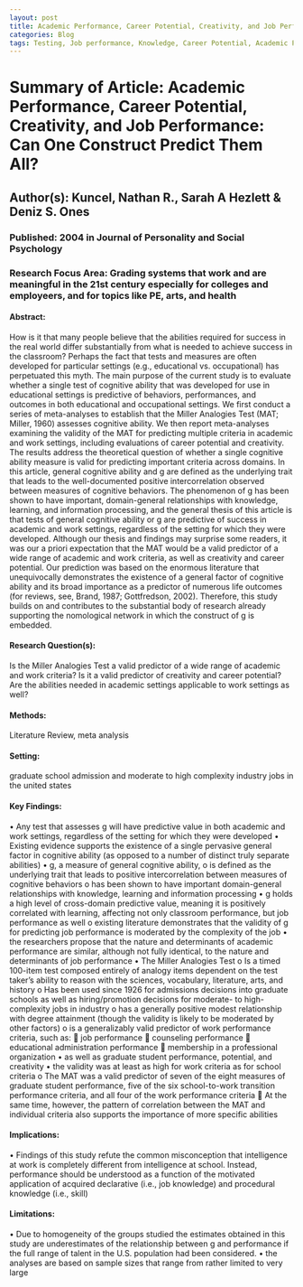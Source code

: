 ```yaml
---
layout: post
title: Academic Performance, Career Potential, Creativity, and Job Performance: Can One Construct Predict Them All?
categories: Blog
tags: Testing, Job performance, Knowledge, Career Potential, Academic Performance, Graduate School, g, Cognitive Ability
---
```


# Summary of Article: Academic Performance, Career Potential, Creativity, and Job Performance: Can One Construct Predict Them All?

## Author(s): Kuncel, Nathan R., Sarah A Hezlett & Deniz S. Ones

### Published: 2004 in Journal of Personality and Social Psychology

### Research Focus Area: Grading systems that work and are meaningful in the 21st century especially for colleges and employeers, and for topics like PE, arts, and health

#### Abstract:
How is it that many people believe that the abilities required for success in the real world differ substantially from what is needed to achieve success in the classroom? Perhaps the fact that tests and measures are often developed for particular settings (e.g., educational vs. occupational) has perpetuated this myth. The main purpose of the current study is to evaluate whether a single test of cognitive ability that was developed for use in educational settings is predictive of behaviors, performances, and outcomes in both educational and occupational settings. We first conduct a series of meta-analyses to establish that the Miller Analogies Test (MAT; Miller, 1960) assesses cognitive ability. We then report meta-analyses examining the validity of the MAT for predicting multiple criteria in academic and work settings, including evaluations of career potential and creativity. The results address the theoretical question of whether a single cognitive ability measure is valid for predicting important criteria across domains. In this article, general cognitive ability and g are defined as the underlying trait that leads to the well-documented positive intercorrelation observed between measures of cognitive behaviors. The phenomenon of g has been shown to have important, domain-general relationships with knowledge, learning, and information processing, and the general thesis of this article is that tests of general cognitive ability or g are predictive of success in academic and work settings, regardless of the setting for which they were developed.  Although our thesis and findings may surprise some readers, it was our a priori expectation that the MAT would be a valid predictor of a wide range of academic and work criteria, as well as creativity and career potential. Our prediction was based on the enormous literature that unequivocally demonstrates the existence of a general factor of cognitive ability and its broad importance as a predictor of numerous life outcomes (for reviews, see, Brand, 1987; Gottfredson, 2002). Therefore, this study builds on and contributes to the substantial body of research already supporting the nomological network in which the construct of g is embedded. 


#### Research Question(s):
Is the Miller Analogies Test a valid predictor of a wide range of academic and work criteria? Is it a valid predictor of creativity and career potential? Are the abilities needed in academic settings applicable to work settings as well?


#### Methods:
Literature Review, meta analysis


#### Setting:
graduate school admission and moderate to high complexity industry jobs in the united states


#### Key Findings:
• Any test that assesses g will have predictive value in both academic and work settings, regardless of the setting for which they were developed • Existing evidence supports the existence of a single pervasive general factor in cognitive ability (as opposed to a number of distinct truly separate abilities) • g, a measure of general cognitive ability, o is defined as the underlying trait that leads to positive intercorrelation between measures of cognitive behaviors o has been shown to have important domain-general relationships with knowledge, learning and information processing • g holds a high level of cross-domain predictive value, meaning it is positively correlated with learning, affecting not only classroom performance, but job performance as well o existing literature demonstrates that the validity of g for predicting job performance is moderated by the complexity of the job • the researchers propose that the nature and determinants of academic performance are similar, although not fully identical, to the nature and determinants of job performance • The Miller Analogies Test o Is a timed 100-item test composed entirely of analogy items dependent on the test taker’s ability to reason with the sciences, vocabulary, literature, arts, and history o Has been used since 1926 for admissions decisions into graduate schools as well as hiring/promotion decisions for moderate- to high-complexity jobs in industry o has a generally positive modest relationship with degree attainment (though the validity is likely to be moderated by other factors) o is a generalizably valid predictor of work performance criteria, such as:  job performance  counseling performance  educational administration performance  membership in a professional organization • as well as graduate student performance, potential, and creativity • the validity was at least as high for work criteria as for school criteria o The MAT was a valid predictor of seven of the eight measures of graduate student performance, five of the six school-to-work transition performance criteria, and all four of the work performance criteria  At the same time, however, the pattern of correlation between the MAT and individual criteria also supports the importance of more specific abilities 


#### Implications:
• Findings of this study refute the common misconception that intelligence at work is completely different from intelligence at school. Instead, performance should be understood as a function of the motivated application of acquired declarative (i.e., job knowledge) and procedural knowledge (i.e., skill)


#### Limitations:
• Due to homogeneity of the groups studied the estimates obtained in this study are underestimates of the relationship between g and performance if the full range of talent in the U.S. population had been considered. • the analyses are based on sample sizes that range from rather limited to very large  


